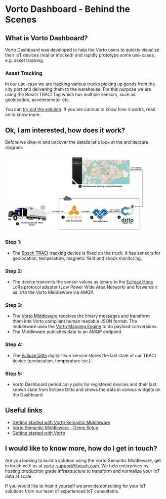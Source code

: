 # Vorto Dashboard - Behind the Scenes

## What is Vorto Dashboard?
Vorto Dashboard was developed to help the Vorto users to quickly visualize their IoT devices (real or mocked) and rapidly prototype some use-cases, e.g. asset tracking. 

### Asset Tracking
In our use-case we are tracking various trucks picking up goods from the city port and delivering them to the warehouse. For this purpose we are using the Bosch TRACI Tag which has multiple sensors, such as geolocation, accelerometer etc.

You can [try out the solution](http://vorto-dashboard.eu-central-1.elasticbeanstalk.com). If you are curious to know how it works, read on to know more. 

## Ok, I am interested, how does it work?
Before we dive-in and uncover the details let's look at the architecture diagram.

<img src="./images/vorto_dashboard_architecture.jpg" width="90%"/>

### Step 1: 

- The [Bosch TRACI](https://www.bosch-mobility-solutions.com/en/products-and-services/mobility-services/asset-tracing-solution/) tracking device is fixed on the truck. It has sensors for geolocation, temperature, magnetic field and shock monitoring. 

### Step 2:

- The device transmits the sensor values as binary to the [Eclipse Hono](https://www.eclipse.org/hono/) LoRa protocol adapter (Low Power Wide Area Network) and forwards it as is to the Vorto Middleware via AMQP.

### Step 3:

- The [Vorto Middleware](http://vorto-middleware.eu-central-1.elasticbeanstalk.com) receives the binary messages and transform them into Vorto compliant human readable JSON format. The middleware uses the [Vorto Mapping Engine](https://github.com/eclipse/vorto/blob/master/docs/tutorials/create_mapping_pipeline.md) to do payload conversions.
- The Middleware publishes data to an AMQP endpoint.

### Step 4:

- The [Eclipse Ditto](https://www.eclipse.org/ditto/) digital-twin service stores the last state of our TRACI device (geolocation, temperature etc.).

### Step 5:

- Vorto Dashboard periodically polls for registered devices and their last known state from Eclipse Ditto and shows the data in various widgets on the Dashboard.

## Useful links

- [Getting started with Vorto Semantic Middleware](https://github.com/eclipse/vorto-examples/blob/master/vorto-middleware/Readme.md)
- [Vorto Semantic Middleware - Demo Setup](http://vorto-middleware.eu-central-1.elasticbeanstalk.com)
- [Getting started with Vorto](https://github.com/eclipse/vorto/blob/master/docs/gettingstarted.md)

## I would like to know more, how do I get in touch?

Are you looking to build a solution using the Vorto Semantic Middleware, get in touch with us at [vorto-support@bosch.com](mailto:vorto-support@bosch.com). We help enterprises by hosting production grade infrastructure to transform and normalize your IoT data at scale.

If you would like to host it yourself we provide consulting for your IoT solutions from our team of experienced IoT consultants.